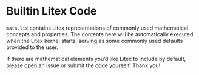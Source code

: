 # Builtin Litex Code

`main.lix` contains Litex representations of commonly used mathematical concepts and properties. The contents here will be automatically executed when the Litex kernel starts, serving as some commonly used defaults provided to the user.

If there are mathematical elements you’d like Litex to include by default, please open an issue or submit the code yourself. Thank you!
